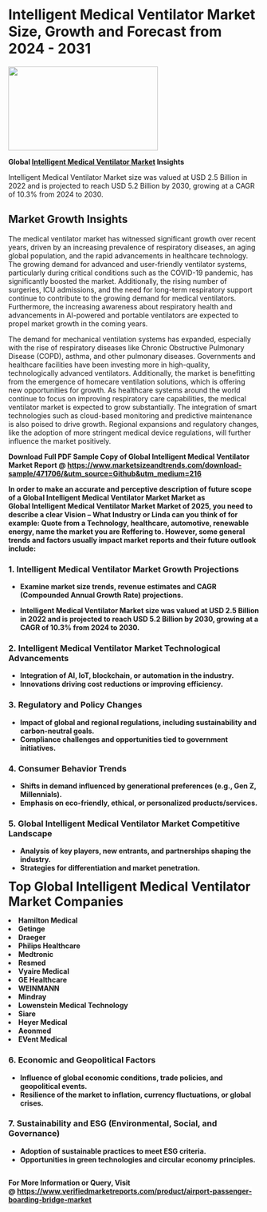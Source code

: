 <H1>Intelligent Medical Ventilator Market Size, Growth and Forecast from 2024 - 2031</H1><img class="aligncenter size-medium wp-image-584254" src="https://thirdeyenews.in/wp-content/uploads/2024/09/Global-Market-Research-300x168.jpeg" alt="" width="300" height="168" /><p><strong>Global&nbsp;<a href="https://www.marketsizeandtrends.com/download-sample/471706/&amp;utm_source=Github&utm_medium=216">Intelligent Medical Ventilator Market</a> Insights</strong></p><p>Intelligent Medical Ventilator Market size was valued at USD 2.5 Billion in 2022 and is projected to reach USD 5.2 Billion by 2030, growing at a CAGR of 10.3% from 2024 to 2030.</p><p><h2>Market Growth Insights</h2> <p>The medical ventilator market has witnessed significant growth over recent years, driven by an increasing prevalence of respiratory diseases, an aging global population, and the rapid advancements in healthcare technology. The growing demand for advanced and user-friendly ventilator systems, particularly during critical conditions such as the COVID-19 pandemic, has significantly boosted the market. Additionally, the rising number of surgeries, ICU admissions, and the need for long-term respiratory support continue to contribute to the growing demand for medical ventilators. Furthermore, the increasing awareness about respiratory health and advancements in AI-powered and portable ventilators are expected to propel market growth in the coming years.</p> <p><strong></strong></p> <p>The demand for mechanical ventilation systems has expanded, especially with the rise of respiratory diseases like Chronic Obstructive Pulmonary Disease (COPD), asthma, and other pulmonary diseases. Governments and healthcare facilities have been investing more in high-quality, technologically advanced ventilators. Additionally, the market is benefitting from the emergence of homecare ventilation solutions, which is offering new opportunities for growth. As healthcare systems around the world continue to focus on improving respiratory care capabilities, the medical ventilator market is expected to grow substantially. The integration of smart technologies such as cloud-based monitoring and predictive maintenance is also poised to drive growth. Regional expansions and regulatory changes, like the adoption of more stringent medical device regulations, will further influence the market positively. <p><strong></p><p><span class=""><strong>Download Full PDF Sample Copy of Global Intelligent Medical Ventilator Market Report</strong> @ <a href="https://www.marketsizeandtrends.com/download-sample/471706/&amp;utm_source=Github&utm_medium=216" target="_blank">https://www.marketsizeandtrends.com/download-sample/471706/&amp;utm_source=Github&utm_medium=216</a></span></p><p>In order to make an accurate and perceptive description of future scope of a Global&nbsp;Intelligent Medical Ventilator Market Market as Global&nbsp;Intelligent Medical Ventilator Market Market of 2025, you need to describe a clear Vision &ndash; What Industry or Linda can you think of for example: Quote from a Technology, healthcare, automotive, renewable energy, name the market you are Reffering to. However, some general trends and factors usually impact market reports and their future outlook include:</p><h3>1.&nbsp;<strong>Intelligent Medical Ventilator Market Growth Projections</strong></h3><ul><li>Examine market size trends, revenue estimates and CAGR (Compounded Annual Growth Rate) projections.</li><li><p>Intelligent Medical Ventilator Market size was valued at USD 2.5 Billion in 2022 and is projected to reach USD 5.2 Billion by 2030, growing at a CAGR of 10.3% from 2024 to 2030.</p></li></ul><h3>2.&nbsp;<strong>Intelligent Medical Ventilator Market Technological Advancements</strong></h3><ul><li>Integration of AI, IoT, blockchain, or automation in the industry.</li><li>Innovations driving cost reductions or improving efficiency.</li></ul><h3>3.&nbsp;<strong>Regulatory and Policy Changes</strong></h3><ul><li>Impact of global and regional regulations, including sustainability and carbon-neutral goals.</li><li>Compliance challenges and opportunities tied to government initiatives.</li></ul><h3>4.&nbsp;<strong>Consumer Behavior Trends</strong></h3><ul><li>Shifts in demand influenced by generational preferences (e.g., Gen Z, Millennials).</li><li>Emphasis on eco-friendly, ethical, or personalized products/services.</li></ul><h3>5.&nbsp;<strong>Global Intelligent Medical Ventilator Market Competitive Landscape</strong></h3><ul><li>Analysis of key players, new entrants, and partnerships shaping the industry.</li><li>Strategies for differentiation and market penetration.</li></ul><p data-pm-slice="1 1 []"><span style="color: inherit; font-family: inherit; font-size: 25px;">Top Global Intelligent Medical Ventilator Market Companies</span></p><div class="" data-test-id=""><p><li>Hamilton Medical</li><li> Getinge</li><li> Draeger</li><li> Philips Healthcare</li><li> Medtronic</li><li> Resmed</li><li> Vyaire Medical</li><li> GE Healthcare</li><li> WEINMANN</li><li> Mindray</li><li> Lowenstein Medical Technology</li><li> Siare</li><li> Heyer Medical</li><li> Aeonmed</li><li> EVent Medical</li></p></div><h3>6.&nbsp;<strong>Economic and Geopolitical Factors</strong></h3><ul><li>Influence of global economic conditions, trade policies, and geopolitical events.</li><li>Resilience of the market to inflation, currency fluctuations, or global crises.</li></ul><h3>7.&nbsp;<strong>Sustainability and ESG (Environmental, Social, and Governance)</strong></h3><ul><li>Adoption of sustainable practices to meet ESG criteria.</li><li>Opportunities in green technologies and circular economy principles.</li></ul><h2><strong style="font-size: 14px;">For More Information or Query, Visit @&nbsp;</strong><a style="background-color: #ffffff; font-size: 14px;" href="https://www.marketsizeandtrends.com/report/intelligent-medical-ventilator-market/" target="_blank">https://www.verifiedmarketreports.com/product/airport-passenger-boarding-bridge-market</a></h2>
